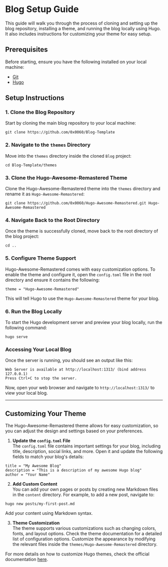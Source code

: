 # Blog Setup Guide

This guide will walk you through the process of cloning and setting up the blog repository, installing a theme, and running the blog locally using Hugo. It also includes instructions for customizing your theme for easy setup.

## Prerequisites

Before starting, ensure you have the following installed on your local machine:

- [Git](https://git-scm.com/downloads)
- [Hugo](https://gohugo.io/getting-started/installing/)

## Setup Instructions

### 1. Clone the Blog Repository

Start by cloning the main blog repository to your local machine:

```
git clone https://github.com/0x0060/Blog-Template
```

### 2. Navigate to the `themes` Directory

Move into the `themes` directory inside the cloned `Blog` project:

```
cd Blog-Template/themes
```

### 3. Clone the Hugo-Awesome-Remastered Theme

Clone the Hugo-Awesome-Remastered theme into the `themes` directory and rename it as `Hugo-Awesome-Remastered`:

```
git clone https://github.com/0x0060/Hugo-Awesome-Remastered.git Hugo-Awesome-Remastered
```

### 4. Navigate Back to the Root Directory

Once the theme is successfully cloned, move back to the root directory of the blog project:

```
cd ..
```

### 5. Configure Theme Support

Hugo-Awesome-Remastered comes with easy customization options. To enable the theme and configure it, open the `config.toml` file in the root directory and ensure it contains the following:

```
theme = "Hugo-Awesome-Remastered"
```

This will tell Hugo to use the `Hugo-Awesome-Remastered` theme for your blog.

### 6. Run the Blog Locally

To start the Hugo development server and preview your blog locally, run the following command:

```
hugo serve
```

### Accessing Your Local Blog

Once the server is running, you should see an output like this:

```
Web Server is available at http://localhost:1313/ (bind address 127.0.0.1)
Press Ctrl+C to stop the server.
```

Now, open your web browser and navigate to `http://localhost:1313/` to view your local blog.

---

## Customizing Your Theme

The Hugo-Awesome-Remastered theme allows for easy customization, so you can adjust the design and settings based on your preferences.

1. **Update the `config.toml` File**  
   The `config.toml` file contains important settings for your blog, including title, description, social links, and more. Open it and update the following fields to match your blog's details:

```
title = "My Awesome Blog"
description = "This is a description of my awesome Hugo blog"
author = "Your Name"
```

2. **Add Custom Content**  
   You can add your own pages or posts by creating new Markdown files in the `content` directory. For example, to add a new post, navigate to:

```
hugo new posts/my-first-post.md
```

Add your content using Markdown syntax.

3. **Theme Customization**  
   The theme supports various customizations such as changing colors, fonts, and layout options. Check the theme documentation for a detailed list of configuration options. Customize the appearance by modifying the relevant files inside the `themes/Hugo-Awesome-Remastered` directory.

For more details on how to customize Hugo themes, check the official documentation [here](https://gohugo.io/getting-started/configuration/).
